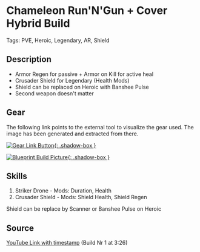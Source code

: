 # Chameleon Run'N'Gun + Cover Hybrid Build

Tags: PVE, Heroic, Legendary, AR, Shield

## Description

* Armor Regen for passive + Armor on Kill for active heal
* Crusader Shield for Legendary (Health Mods)
* Shield can be replaced on Heroic with Banshee Pulse
* Second weapon doesn't matter

## Gear

The following link points to the external tool to visualize the gear used.
The image has been generated and extracted from there.

[![Gear Link Button]({{site.baseurl}}/assets/images/gear-button.png){: .shadow-box }](https://mxswat.github.io/mx-division-builds/#/IwdgtATGDMbJYAMSXMQLgCwDZVwcMLGqusFFLPFJpnmutABwKxQkdJZswKcfoIyCHSr16jfNACccGXEzxgmZMvakIEYmCbIArJGSZY09Q3K594fhOxA)

[![Blueprint Build Picture]({{site.baseurl}}/assets/images/Chameleon-AR-RunNGun-Cover-Hybrid-Build.png){: .shadow-box }]({{site.baseurl}}/assets/images/Chameleon-AR-RunNGun-Cover-Hybrid-Build.png)

## Skills

1. Striker Drone - Mods: Duration, Health
2. Crusader Shield - Mods: Shield Health, Shield Regen

Shield can be replace by Scanner or Banshee Pulse on Heroic

## Source

[YouTube Link with timestamp](https://youtu.be/3X3eUDQSIlA?t=206) (Build Nr 1 at 3:26)
